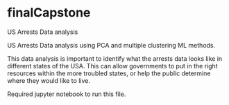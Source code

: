 # finalCapstone

US Arrests Data analysis

US Arrests Data analysis using PCA and multiple clustering ML methods. 

This data analysis is important to identify what the arrests data looks like in different states of the USA. This can allow governments to put in the
right resources within the more troubled states, or help the public determine where they would like to live. 

Required jupyter notebook to run this file. 
